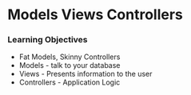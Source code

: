 # Models Views Controllers

### Learning Objectives

* Fat Models, Skinny Controllers
* Models - talk to your database
* Views - Presents information to the user
* Controllers - Application Logic




